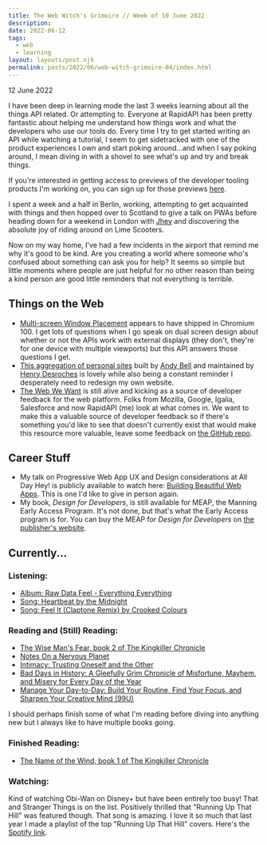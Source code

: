 ```yaml
---
title: The Web Witch's Grimoire // Week of 10 June 2022
description: 
date: 2022-06-12
tags:
  - web 
  - learning
layout: layouts/post.njk
permalink: posts/2022/06/web-witch-grimoire-04/index.html
---
```


<p class="blog-post__date">12 June 2022</p>

I have been deep in learning mode the last 3 weeks learning about all the things API related. Or attempting to. Everyone at RapidAPI has been pretty fantastic about helping me understand how things work and what the developers who use our tools do. Every time I try to get started writing an API while watching a tutorial, I seem to get sidetracked with one of the product experiences I own and start poking around...and when I say poking around, I mean diving in with a shovel to see what's up and try and break things. 

If you're interested in getting access to previews of the developer tooling products I'm working on, you can sign up for those previews [here](https://t.co/bzoexSXraO).

I spent a week and a half in Berlin, working, attempting to get acquainted with things and then hopped over to Scotland to give a talk on PWAs before heading down for a weekend in London with [Jhey](https://twitter.com/jh3yy) and discovering the absolute joy of riding around on Lime Scooters. 

Now on my way home, I've had a few incidents in the airport that remind me why it's good to be kind. Are you creating a world where someone who's confused about something can ask you for help? It seems so simple but little moments where people are just helpful for no other reason than being a kind person are good little reminders that not everything is terrible.



## Things on the Web
- [Multi-screen Window Placement](https://web.dev/multi-screen-window-placement/) appears to have shipped in Chromium 100. I get lots of questions when I go speak on dual screen design about whether or not the APIs work with external displays (they don't, they're for one device with multiple viewports) but this API answers those questions I get. 
- [This aggregation of personal sites](https://personalsit.es/) built by [Andy Bell](https://hankchizljaw.com/) and maintained by [Henry Desroches](https://henry.codes) is lovely while also being a constant reminder I desperately need to redesign my own website.  
- [The Web We Want](https://webwewant.fyi) is still alive and kicking as a source of developer feedback for the web platform. Folks from Mozilla, Google, Igalia, Salesforce and now RapidAPI (me) look at what comes in. We want to make this a valuable source of developer feedback so if there's something you'd like to see that doesn't currently exist that would make this resource more valuable, leave some feedback on [the GitHub repo](https://github.com/WebWeWant).



## Career Stuff
- My talk on Progressive Web App UX and Design considerations at All Day Hey! is publicly available to watch here: [Building Beautiful Web Apps](https://heypresents.com/talks/building-beautiful-web-apps-user-experience-and-visual-design-best-practices-for-pwas). This is one I'd like to give in person again.
- My book, _Design for Developers_, is still available for MEAP, the Manning Early Access Program. It's not done, but that's what the Early Access program is for. You can buy the MEAP for _Design for Developers_ on [the publisher's website](https://www.manning.com/books/design-for-developers?utm_source=stimac&utm_medium=affiliate&utm_campaign=book_stimac_design_4_19_22&a_aid=stimac&a_bid=5f6ba095).


## Currently...
### Listening: 
- [Album: Raw Data Feel - Everything Everything](https://open.spotify.com/album/3pPvuNQDWMhndlEFBzpbVi?si=pA_X5msxS8-tQphDRz5J9Q)
- [Song: Heartbeat by the Midnight](https://open.spotify.com/track/1zeo9q1sdTGDSecA91EZPt?si=fd1ec31b8ea34c3b)
- [Song: Feel It (Claptone Remix) by Crooked Colours](https://open.spotify.com/track/4Gnz8xgMWStsGMSU8ITxNS?si=cee27f4a72ab499a)

### Reading and (Still) Reading: 
- [The Wise Man's Fear, book 2 of The Kingkiller Chronicle ](https://amzn.to/3zpn6bN)
- [Notes On a Nervous Planet](https://amzn.to/3MyFGkI)
- [Intimacy: Trusting Oneself and the Other](https://amzn.to/3tMTXCZ)
- [Bad Days in History: A Gleefully Grim Chronicle of Misfortune, Mayhem, and Misery for Every Day of the Year](https://amzn.to/3yEXlUg) 
- [Manage Your Day-to-Day: Build Your Routine, Find Your Focus, and Sharpen Your Creative Mind (99U)](https://amzn.to/3myO4WA)

I should perhaps finish some of what I'm reading before diving into anything new but I always like to have multiple books going.

### Finished Reading: 
- [The Name of the Wind, book 1 of The Kingkiller Chronicle](https://amzn.to/3pUIXC7)

### Watching: 

Kind of watching Obi-Wan on Disney+ but have been entirely too busy! That and Stranger Things is on the list. Positively thrilled that "Running Up That Hill" was featured though. That song is amazing. I love it so much that last year I made a playlist of the top "Running Up That Hill" covers. Here's the [Spotify link](https://open.spotify.com/playlist/7g06yO5te5hFGa00SKCQkX?si=i4Cmt-y-Sbyi3zWVyAOFuw).
